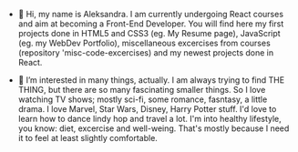 - 👋 Hi, my name is Aleksandra. I am currently undergoing React courses and aim at becoming a Front-End Developer. You will find here my first projects done in HTML5 and CSS3 (eg. My Resume page), JavaScript (eg. my WebDev Portfolio), miscellaneous excercises from courses (repository 'misc-code-excercises) and my newest projects done in React.

- 👀 I’m interested in many things, actually. I am always trying to find THE THING, but there are so many fascinating smaller things. So I love watching TV shows; mostly sci-fi, some romance, fasntasy, a little drama. I love Marvel, Star Wars, Disney, Harry Potter stuff. I'd love to learn how to dance lindy hop and travel a lot. I'm into healthy lifestyle, you know: diet, excercise and well-weing. That's mostly because I need it to feel at least slightly comfortable.

<!---
Nikara4/Nikara4 is a ✨ special ✨ repository because its `README.md` (this file) appears on your GitHub profile.
You can click the Preview link to take a look at your changes.
--->
